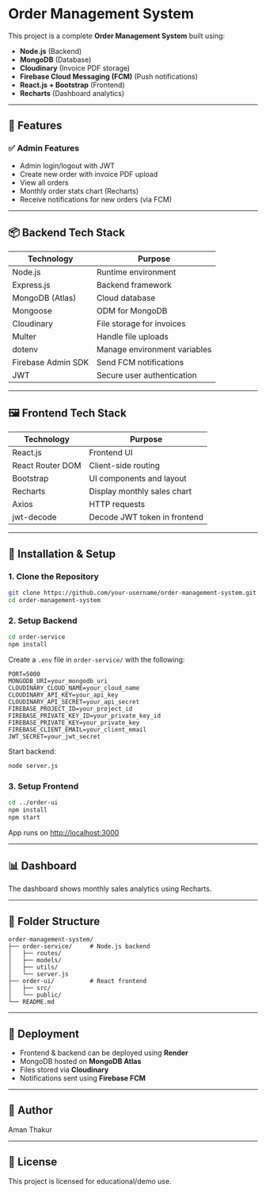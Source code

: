 # Order Management System

This project is a complete **Order Management System** built using:

- **Node.js** (Backend)
- **MongoDB** (Database)
- **Cloudinary** (Invoice PDF storage)
- **Firebase Cloud Messaging (FCM)** (Push notifications)
- **React.js + Bootstrap** (Frontend)
- **Recharts** (Dashboard analytics)

---

## 🔧 Features

### ✅ Admin Features

- Admin login/logout with JWT
- Create new order with invoice PDF upload
- View all orders
- Monthly order stats chart (Recharts)
- Receive notifications for new orders (via FCM)

---

## 📦 Backend Tech Stack

| Technology         | Purpose                      |
| ------------------ | ---------------------------- |
| Node.js            | Runtime environment          |
| Express.js         | Backend framework            |
| MongoDB (Atlas)    | Cloud database               |
| Mongoose           | ODM for MongoDB              |
| Cloudinary         | File storage for invoices    |
| Multer             | Handle file uploads          |
| dotenv             | Manage environment variables |
| Firebase Admin SDK | Send FCM notifications       |
| JWT                | Secure user authentication   |

---

## 🖼️ Frontend Tech Stack

| Technology       | Purpose                      |
| ---------------- | ---------------------------- |
| React.js         | Frontend UI                  |
| React Router DOM | Client-side routing          |
| Bootstrap        | UI components and layout     |
| Recharts         | Display monthly sales chart  |
| Axios            | HTTP requests                |
| jwt-decode       | Decode JWT token in frontend |

---

## 🚀 Installation & Setup

### 1. Clone the Repository

```bash
git clone https://github.com/your-username/order-management-system.git
cd order-management-system
```

### 2. Setup Backend

```bash
cd order-service
npm install
```

Create a `.env` file in `order-service/` with the following:

```
PORT=5000
MONGODB_URI=your_mongodb_uri
CLOUDINARY_CLOUD_NAME=your_cloud_name
CLOUDINARY_API_KEY=your_api_key
CLOUDINARY_API_SECRET=your_api_secret
FIREBASE_PROJECT_ID=your_project_id
FIREBASE_PRIVATE_KEY_ID=your_private_key_id
FIREBASE_PRIVATE_KEY=your_private_key
FIREBASE_CLIENT_EMAIL=your_client_email
JWT_SECRET=your_jwt_secret
```

Start backend:

```bash
node server.js
```

### 3. Setup Frontend

```bash
cd ../order-ui
npm install
npm start
```

App runs on [http://localhost:3000](http://localhost:3000)

---

## 📊 Dashboard

The dashboard shows monthly sales analytics using Recharts.

---

## 📁 Folder Structure

```
order-management-system/
├── order-service/     # Node.js backend
│   ├── routes/
│   ├── models/
│   ├── utils/
│   └── server.js
├── order-ui/          # React frontend
│   ├── src/
│   └── public/
└── README.md
```

---

## 📡 Deployment

- Frontend & backend can be deployed using **Render**
- MongoDB hosted on **MongoDB Atlas**
- Files stored via **Cloudinary**
- Notifications sent using **Firebase FCM**

---

## 👤 Author

Aman Thakur

---

## 📃 License

This project is licensed for educational/demo use.
